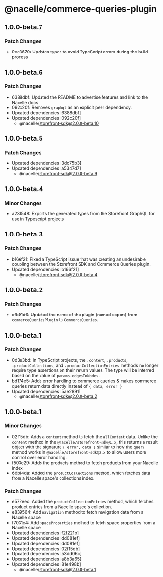 # @nacelle/commerce-queries-plugin

## 1.0.0-beta.7

### Patch Changes

- 9ee3670: Updates types to avoid TypeScript errors during the build process

## 1.0.0-beta.6

### Patch Changes

- 6388dbf: Updated the README to advertise features and link to the Nacelle docs
- 092c20f: Removes `graphql` as an explicit peer dependency.
- Updated dependencies [6388dbf]
- Updated dependencies [092c20f]
  - @nacelle/storefront-sdk@2.0.0-beta.10

## 1.0.0-beta.5

### Patch Changes

- Updated dependencies [3dc75b3]
- Updated dependencies [a5347d7]
  - @nacelle/storefront-sdk@2.0.0-beta.9

## 1.0.0-beta.4

### Minor Changes

- a231548: Exports the generated types from the Storefront GraphQL for use in Typescript projects

## 1.0.0-beta.3

### Patch Changes

- b166f21: Fixed a TypeScript issue that was creating an undesirable coupling between the Storefront SDK and Commerce Queries plugin.
- Updated dependencies [b166f21]
  - @nacelle/storefront-sdk@2.0.0-beta.4

## 1.0.0-beta.2

### Patch Changes

- cfb91d6: Updated the name of the plugin (named export) from `commerceQueriesPlugin` to `CommerceQueries`.

## 1.0.0-beta.1

### Patch Changes

- 0d3e3bd: In TypeScript projects, the `.content`, `.products`, `.productCollections`, and `.productCollectionEntries` methods no longer require type assertions on their return values. The type will be inferred based on the value of `params.edgesToNodes`.
- bd174e5: Adds error handling to commerce queries & makes commerce queries return data directly instead of `{ data, error }`
- Updated dependencies [5ae2891]
  - @nacelle/storefront-sdk@2.0.0-beta.2

## 1.0.0-beta.1

### Minor Changes

- 02f15db: Adds a `content` method to fetch the `allContent` data. Unlike the `content` method in the `@nacelle/storefront-sdk@1.x`, this returns a result object with the signature `{ error, data }` similar to how the `query` method works in `@nacelle/storefront-sdk@2.x` to allow users more control over error handling.
- f503c29: Adds the products method to fetch products from your Nacelle index
- 66b14da: Added the `productCollections` method, which fetches data from a Nacelle space's collections index.

### Patch Changes

- e572eec: Added the `productCollectionEntries` method, which fetches product entries from a Nacelle space's collection.
- e839564: Add `navigation` method to fetch navigation data from a Nacelle space.
- f7031c4: Add `spaceProperties` method to fetch space properties from a Nacelle space.
- Updated dependencies [f2f221b]
- Updated dependencies [dd081ef]
- Updated dependencies [dd081ef]
- Updated dependencies [02f15db]
- Updated dependencies [53dd06c]
- Updated dependencies [a8b3a65]
- Updated dependencies [81e498b]
  - @nacelle/storefront-sdk@2.0.0-beta.1
